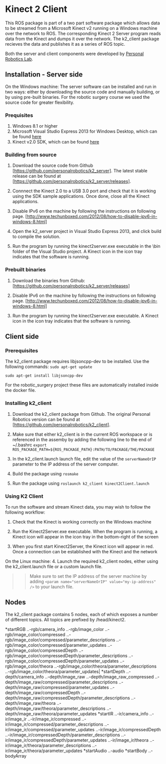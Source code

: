 # Kinect 2 Client
This ROS package is part of a two part software package which allows data to be streamed from a Microsoft Kinect v2 running on a Windows machine over the network to ROS. The corresponding Kinect 2 Server program reads data from the Kinect and dumps it over the network. The k2_client package recieves the data and publishes it as a series of ROS topic.

Both the server and client components were developed by [Personal Robotics Lab](https://personalrobotics.ri.cmu.edu/). 

## Installation - Server side
On the Windows machine:
The server software can be installed and run in two ways: either by downloading the source code and manually building, or by using pre-built binaries. For the robotic surgery course we used the source code for greater flexibility.

### Prequisites
1. Windows 8.1 or higher
2. Microsoft Visual Studio Express 2013 for Windows Desktop, which can be found [here](http://www.microsoft.com/en-gb/download/details.aspx?id=43733)
3. Kinect v2.0 SDK, which can be found [here](http://www.microsoft.com/en-us/download/details.aspx?id=43661)

### Building from source
1. Download the source code from Github [https://github.com/personalrobotics/k2_server]. The latest stable release can be found at [https://github.com/personalrobotics/k2_server/releases].

2. Connnect the Kinect 2.0 to a USB 3.0 port and check that it is working using the SDK sample applications. Once done, close all the Kinect applications.

3. Disable IPv6 on the machine by following the instructions on following page. [http://www.techunboxed.com/2012/08/how-to-disable-ipv6-in-windows-8.html]

4. Open the k2_server project in Visual Studio Express 2013, and click build to compile the solution.

5. Run the program by running the kinect2server.exe executable in the \bin folder of the Visual Studio project. A Kinect icon in the icon tray indicates that the software is running.

### Prebuilt binaries
1. Download the binaries from Github: 
[https://github.com/personalrobotics/k2_server/releases]

2. Disable IPv6 on the machine by following the instructions on following page. [http://www.techunboxed.com/2012/08/how-to-disable-ipv6-in-windows-8.html] 

5. Run the program by running the kinect2server.exe executable. A Kinect icon in the icon tray indicates that the software is running.

## Client side
### Prerequisites
The k2_client package requires libjsoncpp-dev to be installed. Use the following commands:
`sudo apt-get update`

`sudo apt-get install libjsoncpp-dev`

For the robotic_surgery project these files are automatically installed inside the docker file.

### Installing k2_client
1. Download the k2_client package from Github. The original Personal Robotics version can be found at [https://github.com/personalrobotics/k2_client]. 

2. Make sure that either k2_client is in the current ROS workspace or is referenced in the assemby by adding the following line to the end of ~/.bashrc
`export ROS_PACKAGE_PATH=${ROS_PACKAGE_PATH}:PATH/TO/PACKAGE/THE/PACKAGE`

3. In the k2_client.launch launch file, edit the value of the `serverNameOrIP` parameter to the IP address of the server computer.

4. Build the package using `rosmake`

5. Run the package using 
`roslaunch k2_client kinect2Client.launch` 

### Using K2 Client
To run the software and stream Kinect data, you may wish to follow the following workflow:
1. Check that the Kinect is working correctly on the Windows machine

2. Run the Kinect2Server.exe executable. When the program is running, a Kinect icon will appear in the icon tray in the bottom-right of the screen

3. When you first start Kinect2Server, the Kinect icon will appear in red. Once a connection can be established with the Kinect and the network

On the Linux machine:
4. Launch the required k2_client nodes, either using the k2_client.launch file or a custom launch file.
>> Make sure to set the IP address of the server machine by adding
`<param name="serverNameOrIP" value="my-ip-address" />` to your launch file.


## Nodes
The k2_client package contains 5 nodes, each of which exposes a number of different topics. All topics are prefixed by /head/kinect2.

*startRGB
..-rgb/camera_info
..-rgb/image_color
..-rgb/image_color/compressed
..-rgb/image_color/compressed/parameter_descriptions
..-rgb/image_color/compressed/parameter_updates
..-rgb/image_color/compressedDepth
..-rgb/image_color/compressedDepth/parameter_descriptions
..-rgb/image_color/compressedDepth/parameter_updates
..-rgb/image_color/theora
..-rgb/image_color/theora/parameter_descriptions
..-rgb/image_color/theora/parameter_updates|
*startDepth
..-depth/camera_info
..-depth/image_raw
..-depth/image_raw_compressed
..-depth/image_raw/compressed/parameter_descriptions
..-depth/image_raw/compressed/parameter_updates
..-depth/image_raw/compressedDepth
..-depth/image_raw/compressedDepth/parameter_descriptions
..-depth/image_raw/theora
..-depth/image_raw/theora/parameter_descriptions
..-depth/image_raw/theora/parameter_updates
*startIR
..-ir/camera_info
..-ir/image_ir
..-ir/image_ir/compressed
..-ir/image_ir/compressed/parameter_descriptions
..-ir/image_ir/compressed/parameter_updates
..-ir/image_ir/compressedDepth
..-ir/image_ir/compressedDepth/parameter_descriptions
..-ir/image_ir/compressedDepth/parameter_updates
..-ir/image_ir/theora
..-ir/image_ir/theora/parameter_descriptions
..-ir/image_ir/theora/parameter_updates
*startAudio
..-audio
*startBody
..-bodyArray



